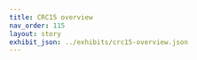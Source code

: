 ```yaml
---
title: CRC15 overview
nav_order: 115
layout: story
exhibit_json: ../exhibits/crc15-overview.json
---
```

